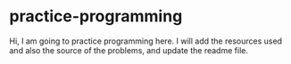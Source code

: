 # practice-programming
Hi, I am going to practice programming here. I will add the resources used and also the source of the problems, and update the readme file.